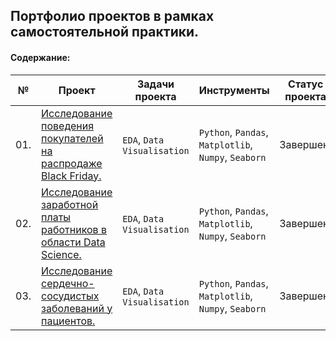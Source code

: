 ## Портфолио проектов в рамках самостоятельной практики.

#### Содержание:

| № | Проект    | Задачи проекта   | Инструменты  |Статус проекта  |
|---|-----------|------------------|--------------|-----------------|
|01.|[Исследование поведения покупателей на распродаже Black Friday.](https://github.com/alexkandinsky/pet_projects/blob/main/black_friday_project.ipynb)|`EDA`, `Data Visualisation`|`Python`, `Pandas`, `Matplotlib`, `Numpy`, `Seaborn`|Завершен.|
|02.|[Исследование заработной платы работников в области Data Science.](https://github.com/alexkandinsky/pet_projects/blob/main/ds_salaries_project.ipynb)|`EDA`, `Data Visualisation`|`Python`, `Pandas`, `Matplotlib`, `Numpy`, `Seaborn`|Завершен.|
|03.|[Исследование сердечно-сосудистых заболеваний у пациентов.](https://github.com/alexkandinsky/pet_projects/blob/main/heart_disease_project.ipynb)|`EDA`, `Data Visualisation`|`Python`, `Pandas`, `Matplotlib`, `Numpy`, `Seaborn`|Завершен.|
